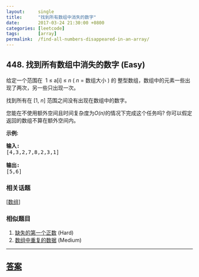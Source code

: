 ```yaml
---
layout:     single
title:      "找到所有数组中消失的数字"
date:       2017-03-24 21:30:00 +0800
categories: [leetcode]
tags:       [array]
permalink:  /find-all-numbers-disappeared-in-an-array/
---
```


## 448. 找到所有数组中消失的数字 (Easy)

<p>给定一个范围在&nbsp; 1 &le; a[i] &le; <em>n</em> (&nbsp;<em>n</em> = 数组大小 ) 的 整型数组，数组中的元素一些出现了两次，另一些只出现一次。</p>

<p>找到所有在 [1, <em>n</em>] 范围之间没有出现在数组中的数字。</p>

<p>您能在不使用额外空间且时间复杂度为<em>O(n)</em>的情况下完成这个任务吗? 你可以假定返回的数组不算在额外空间内。</p>

<p><strong>示例:</strong></p>

<pre>
<strong>输入:</strong>
[4,3,2,7,8,2,3,1]

<strong>输出:</strong>
[5,6]
</pre>

### 相关话题
  [[数组](https://github.com/openset/leetcode/tree/master/tag/array/README.md)]

### 相似题目
  1. [缺失的第一个正数](/first-missing-positive) (Hard)
  1. [数组中重复的数据](/find-all-duplicates-in-an-array) (Medium)

---

## [答案](https://github.com/openset/leetcode/tree/master/problems/find-all-numbers-disappeared-in-an-array)
